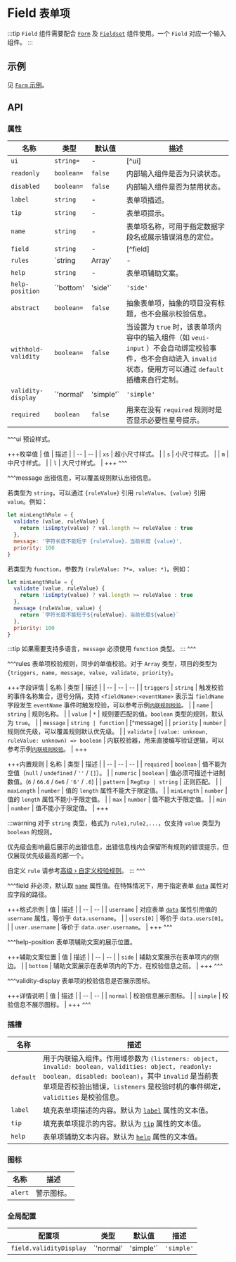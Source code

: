 # Field <small>表单项</small>

:::tip
`Field` 组件需要配合 [`Form`](./form) 及 [`Fieldset`](./fieldset) 组件使用。一个 `Field` 对应一个输入组件。
:::

## 示例

见 [`Form` 示例](./form#示例)。

## API

### 属性

| 名称 | 类型 | 默认值 | 描述 |
| -- | -- | -- | -- |
| ``ui`` | `string=` | - | [^ui] |
| ``readonly`` | `boolean=` | `false` | 内部输入组件是否为只读状态。 |
| ``disabled`` | `boolean=` | `false` | 内部输入组件是否为禁用状态。 |
| ``label`` | `string` | - | 表单项描述。 |
| ``tip`` | `string` | - | 表单项提示。 |
| ``name`` | `string` | - | 表单项名称，可用于指定数据字段名或展示错误消息的定位。 |
| ``field`` | `string` | - | [^field] |
| ``rules`` | `string | Array<Object>` | - | [^rules] |
| ``help`` | `string` | - | 表单项辅助文案。 |
| ``help-position`` | `'bottom' | 'side'` | `'side'` | [^help-position] |
| ``abstract`` | `boolean=` | `false` | 抽象表单项，抽象的项目没有标题，也不会展示校验信息。 |
| ``withhold-validity`` | `boolean=` | `false` | 当设置为 `true` 时，该表单项内容中的输入组件（如 `veui-input` ）不会自动绑定校验事件，也不会自动进入 `invalid` 状态，使用方可以通过 `default` 插槽来自行定制。 |
| ``validity-display`` | `'normal' | 'simple'` | `'simple'` | [^validity-display] |
| ``required`` | `boolean` | `false` | 用来在没有 `required` 规则时是否显示必要性星号提示。 |

^^^ui
预设样式。

+++枚举值
| 值 | 描述 |
| -- | -- |
| `xs` | 超小尺寸样式。 |
| `s` | 小尺寸样式。 |
| `m` | 中尺寸样式。 |
| `l` | 大尺寸样式。 |
+++
^^^

^^^message
出错信息，可以覆盖规则默认出错信息。

若类型为 `string`，可以通过 `{ruleValue}` 引用 `ruleValue`、`{value}` 引用 `value`。例如：

```js
let minLengthRule = {
  validate (value, ruleValue) {
    return !isEmpty(value) ? val.length >= ruleValue : true
  },
  message: '字符长度不能短于 {ruleValue}，当前长度 {value}',
  priority: 100
}
```

若类型为 `function`，参数为 `(ruleValue: ?*=, value: *)`。例如：

```js
let minLengthRule = {
  validate (value, ruleValue) {
    return !isEmpty(value) ? val.length >= ruleValue : true
  },
  message (ruleValue, value) {
    return `字符长度不能短于${ruleValue}，当前长度${value}`
  },
  priority: 100
}
```

:::tip
如果需要支持多语言，`message` 必须使用 `function` 类型。
:::
^^^

^^^rules
表单项校验规则，同步的单值校验。对于 `Array` 类型，项目的类型为 `{triggers, name, message, value, validate, priority}`。

+++字段详情
| 名称 | 类型 | 描述 |
| -- | -- | -- |
| `triggers` | `string` | 触发校验的事件名称集合，逗号分隔，支持 `<fieldName>:<eventName>` 表示当 `fieldName` 字段发生 `eventName` 事件时触发校验，可以参考示例[`内联规则校验`](./form#内联规则校验)。 |
| `name` | `string` | 规则名称。 |
| `value` | `*` | 规则要匹配的值。`boolean` 类型的规则，默认为 `true`。 |
| `message` | `string | function` | [^message] |
| `priority` | `number` | 规则优先级，可以覆盖规则默认优先级。 |
| `validate` | `(value: unknown, ruleValue: unknown) => boolean` | 内联校验器，用来直接编写验证逻辑，可以参考示例[`内联规则校验`](./form#内联规则校验)。 |
+++

+++内置规则
| 名称 | 类型 | 描述 |
| -- | -- | -- |
| `required` | `boolean` | 值不能为空值（`null` / `undefined` / `''` / `[]`）。 |
| `numeric` | `boolean` | 值必须可描述十进制数值。(`6` / `66.6` / `6e6` / `'6'` / `.6`) |
| `pattern` | `RegExp | string` | 正则匹配。 |
| `maxLength` | `number` | 值的 `length` 属性不能大于限定值。 |
| `minLength` | `number` | 值的 `length` 属性不能小于限定值。 |
| `max` | `number` | 值不能大于限定值。 |
| `min` | `number` | 值不能小于限定值。 |
+++

:::warning
对于 `string` 类型，格式为 `rule1,rule2,...`，仅支持 `value` 类型为 `boolean` 的规则。

优先级会影响最后展示的出错信息，出错信息栈内会保留所有规则的错误提示，但仅展现优先级最高的那一个。

自定义 `rule` 请参考[高级 › 自定义校验规则](../advanced/custom-rules)。
:::
^^^

^^^field
非必须，默认取 [`name`](#props-name) 属性值。在特殊情况下，用于指定表单 [`data`](./form#props-data) 属性对应字段的路径。

+++格式示例
| 值 | 描述 |
| -- | -- |
| `username` | 对应表单 [`data`](./form#props-data) 属性引用值的 `username` 属性，等价于 `data.username`。 |
| `users[0]` | 等价于 `data.users[0]`。 |
| `user.username` | 等价于 `data.user.username`。 |
+++
^^^

^^^help-position
表单项辅助文案的展示位置。

+++辅助文案位置
| 值 | 描述 |
| -- | -- |
| `side` | 辅助文案展示在表单项内的侧边。 |
| `bottom` | 辅助文案展示在表单项内的下方，在校验信息之前。 |
+++
^^^

^^^validity-display
表单项的校验信息是否展示图标。

+++详情说明
| 值 | 描述 |
| -- | -- |
| `normal` | 校验信息展示图标。 |
| `simple` | 校验信息不展示图标。 |
+++
^^^

### 插槽

| 名称 | 描述 |
| -- | -- |
| ``default`` | 用于内联输入组件。作用域参数为 `(listeners: object, invalid: boolean, validities: object, readonly: boolean, disabled: boolean)`，其中 `invalid` 是当前表单项是否校验出错误，`listeners` 是校验时机的事件绑定，`validities` 是校验信息。 |
| ``label`` | 填充表单项描述的内容。默认为 [`label`](#props-label) 属性的文本值。 |
| ``tip`` | 填充表单项提示的内容。默认为 [`tip`](#props-tip) 属性的文本值。 |
| ``help`` | 表单项辅助文本内容。默认为 [`help`](#props-help) 属性的文本值。 |

### 图标

| 名称 | 描述 |
| -- | -- |
| ``alert`` | 警示图标。 |

### 全局配置

| 配置项 | 类型 | 默认值 | 描述 |
| -- | -- | -- | -- |
| ``field.validityDisplay`` | `'normal' | 'simple'` | `'simple'` | 见 [`validity-display`](#props-validity-display) 属性。 |
